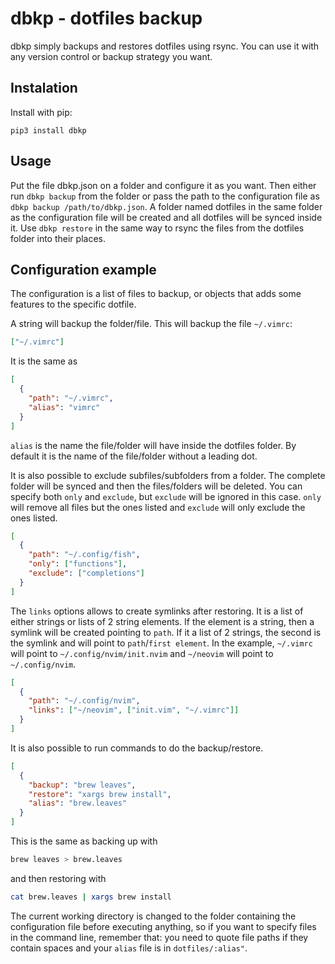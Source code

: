 # dbkp - dotfiles backup

dbkp simply backups and restores dotfiles using rsync. You can use it with any
version control or backup strategy you want.

## Instalation

Install with pip:

`pip3 install dbkp`

## Usage

Put the file dbkp.json on a folder and configure it as you want. Then either run
`dbkp backup` from the folder or pass the path to the configuration file as
`dbkp backup /path/to/dbkp.json`. A folder named dotfiles in the same folder as
the configuration file will be created and all dotfiles will be synced inside
it. Use `dbkp restore` in the same way to rsync the files from the dotfiles
folder into their places.

## Configuration example

The configuration is a list of files to backup, or objects that adds some
features to the specific dotfile.

A string will backup the folder/file. This will backup the file `~/.vimrc`:

```json
["~/.vimrc"]
```

It is the same as

```json
[
  {
    "path": "~/.vimrc",
    "alias": "vimrc"
  }
]
```

`alias` is the name the file/folder will have inside the dotfiles folder. By
default it is the name of the file/folder without a leading dot.

It is also possible to exclude subfiles/subfolders from a folder. The complete
folder will be synced and then the files/folders will be deleted. You can
specify both `only` and `exclude`, but `exclude` will be ignored in this case.
`only` will remove all files but the ones listed and `exclude` will only exclude
the ones listed.

```json
[
  {
    "path": "~/.config/fish",
    "only": ["functions"],
    "exclude": ["completions"]
  }
]
```

The `links` options allows to create symlinks after restoring. It is a list of
either strings or lists of 2 string elements. If the element is a string, then a
symlink will be created pointing to `path`. If it a list of 2 strings, the
second is the symlink and will point to `path`/`first element`. In the example,
`~/.vimrc` will point to `~/.config/nvim/init.nvim` and `~/neovim` will point to
`~/.config/nvim`.

```json
[
  {
    "path": "~/.config/nvim",
    "links": ["~/neovim", ["init.vim", "~/.vimrc"]]
  }
]
```

It is also possible to run commands to do the backup/restore.

```json
[
  {
    "backup": "brew leaves",
    "restore": "xargs brew install",
    "alias": "brew.leaves"
  }
]
```

This is the same as backing up with

```sh
brew leaves > brew.leaves
```

and then restoring with

```sh
cat brew.leaves | xargs brew install
```

The current working directory is changed to the folder containing the
configuration file before executing anything, so if you want to specify files in
the command line, remember that: you need to quote file paths if they contain
spaces and your `alias` file is in `dotfiles/:alias"`.
